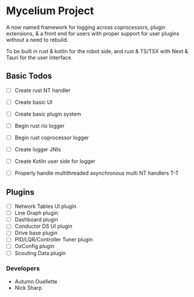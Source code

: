 # Mycelium Project
A now named framework for logging across coprocessors, plugin extensions, & a front end for users with proper support for
user plugins without a need to rebuild.

To be built in rust & kotlin for the robot side, and rust & TS/TSX with Next & Tauri for the user interface.

## Basic Todos
- [ ] Create rust NT handler
- [ ] Create basic UI
- [ ] Create basic plugin system
- [ ] Begin rust rio logger
- [ ] Begin rust coprocessor logger
- [ ] Create logger JNIs
- [ ] Create Kotlin user side for logger

- [ ] Properly handle multithreaded asynchronous multi NT handlers T-T

## Plugins
- [ ] Network Tables UI plugin
- [ ] Line Graph plugin
- [ ] Dashboard plugin
- [ ] Conductor DS UI plugin
- [ ] Drive base plugin
- [ ] PID/LQR/Controller Tuner plugin
- [ ] OxConfig plugin
- [ ] Scouting Data plugin

### Developers
- Autumn Ouellette
- Nick Sharp
 
